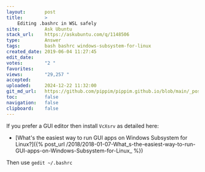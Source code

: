 ```yaml
---
layout:       post
title:        >
    Editing .bashrc in WSL safely
site:         Ask Ubuntu
stack_url:    https://askubuntu.com/q/1148506
type:         Answer
tags:         bash bashrc windows-subsystem-for-linux
created_date: 2019-06-04 11:27:45
edit_date:    
votes:        "2 "
favorites:    
views:        "29,257 "
accepted:     
uploaded:     2024-12-22 11:32:00
git_md_url:   https://github.com/pippim/pippim.github.io/blob/main/_posts/2019/2019-06-04-Editing-.bashrc-in-WSL-safely.md
toc:          false
navigation:   false
clipboard:    false
---
```


If you prefer a GUI editor then install `VcXsrv` as detailed here:

- [What's the easiest way to run GUI apps on Windows Subsystem for Linux?]({% post_url /2018/2018-01-07-What_s-the-easiest-way-to-run-GUI-apps-on-Windows-Subsystem-for-Linux_ %})

Then use `gedit ~/.bashrc`
